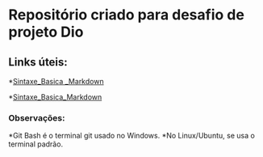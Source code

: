 
 # Repositório criado para desafio de projeto Dio
 
 ## Links úteis:
 *[Sintaxe_Basica _Markdown](https://www.markdownguide.org/getting-started/)
 
 *[Sintaxe_Basica_Markdown](https://git-scm.com/downloads)
 
 ### Observações:
 *Git Bash é o terminal git usado no Windows. 
 *No Linux/Ubuntu, se usa o terminal padrão.
